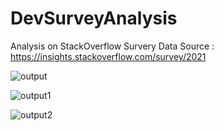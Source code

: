 # DevSurveyAnalysis
Analysis on StackOverflow Survery Data
Source : https://insights.stackoverflow.com/survey/2021


![output](https://user-images.githubusercontent.com/95348193/173020568-4b6f14c1-79cc-4a41-83f2-0d61f2504da0.png)


![output1](https://user-images.githubusercontent.com/95348193/173020590-0bd43b63-6fdb-40cd-b5a6-33e44492f78c.png)


![output2](https://user-images.githubusercontent.com/95348193/173020606-562f6fa4-3c72-45dd-a83f-a36727b33e35.png)
